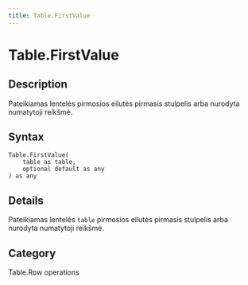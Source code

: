 ```yaml
---
title: Table.FirstValue
---
```


# Table.FirstValue


## Description

Pateikiamas lentelės pirmosios eilutės pirmasis stulpelis arba nurodyta numatytoji reikšmė.


## Syntax

```powerquery
Table.FirstValue(
    table as table,
    optional default as any
) as any
```


## Details

Pateikiamas lentelės <code>table</code> pirmosios eilutės pirmasis stulpelis arba nurodyta numatytoji reikšmė.



## Category
Table.Row operations
